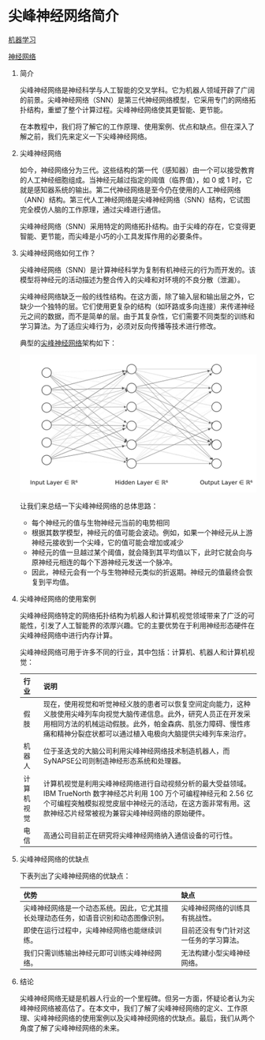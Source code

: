 # 尖峰神经网络简介

[机器学习](https://www.baeldung.com/cs/category/ai/ml)

[神经网络](https://www.baeldung.com/cs/tag/neural-networks)

1. 简介

    尖峰神经网络是神经科学与人工智能的交叉学科。它为机器人领域开辟了广阔的前景。尖峰神经网络（SNN）是第三代神经网络模型，它采用专门的网络拓扑结构，重塑了整个计算过程。尖峰神经网络使其更智能、更节能。

    在本教程中，我们将了解它的工作原理、使用案例、优点和缺点。但在深入了解之前，我们先来定义一下尖峰神经网络。

2. 尖峰神经网络

    如今，神经网络分为三代。这些结构的第一代（感知器）由一个可以接受教育的人工神经细胞组成。当神经元越过指定的阈值（临界值），如 0 或 1 时，它就是感知器系统的输出。第二代神经网络是至今仍在使用的人工神经网络（ANN）结构。第三代人工神经网络是尖峰神经网络（SNN）结构，它试图完全模仿人脑的工作原理，通过尖峰进行通信。

    尖峰神经网络（SNN）采用特定的网络拓扑结构。由于尖峰的存在，它变得更智能、更节能，而尖峰是小巧的小工具发挥作用的必要条件。

3. 尖峰神经网络如何工作？

    尖峰神经网络（SNN）是计算神经科学为复制有机神经元的行为而开发的。该模型将神经元的活动描述为整合传入的尖峰和对环境的不良分散（泄漏）。

    尖峰神经网络缺乏一般的线性结构。在这方面，除了输入层和输出层之外，它缺少一个独特的层。它们使用更复杂的结构（如环路或多向连接）来传递神经元之间的数据，而不是简单的层。由于其复杂性，它们需要不同类型的训练和学习算法。为了适应尖峰行为，必须对反向传播等技术进行修改。

    典型的[尖峰神经网络](https://www.researchgate.net/post/I-want-to-implement-the-spiking-neural-network-for-classification-How-to-get-the-different-timingsinput-time-delay-time-etc)架构如下：

    ![新型尖峰神经网络](pic/spiking-neural-networks-new-e1689679651719.jpg)

    让我们来总结一下尖峰神经网络的总体思路：

    - 每个神经元的值与生物神经元当前的电势相同
    - 根据其数学模型，神经元的值可能会波动。例如，如果一个神经元从上游神经元接收到一个尖峰，它的值可能会增加或减少
    - 神经元的值一旦越过某个阈值，就会降到其平均值以下，此时它就会向与原神经元相连的每个下游神经元发送一个脉冲。
    - 因此，神经元会有一个与生物神经元类似的折返期。神经元的值最终会恢复到平均值。

4. 尖峰神经网络的使用案例

    尖峰神经网络特定的网络拓扑结构为机器人和计算机视觉领域带来了广泛的可能性，引发了人工智能界的浓厚兴趣。它的主要优势在于利用神经形态硬件在尖峰神经网络中进行内存计算。

    尖峰神经网络可用于许多不同的行业，其中包括：计算机、机器人和计算机视觉：

    | 行业    | 说明                                                                                                                              |
    |-------|---------------------------------------------------------------------------------------------------------------------------------|
    | 假肢    | 现在，使用视觉和听觉神经义肢的患者可以恢复空间定向能力，这种义肢使用尖峰列车向视觉大脑传递信息。此外，研究人员正在开发采用相同方法的机械运动假肢。此外，帕金森病、肌张力障碍、慢性疼痛和精神分裂症状都可以通过植入电极向大脑提供尖峰列车来治疗。        |
    | 机器人   | 位于圣迭戈的大脑公司利用尖峰神经网络技术制造机器人，而SyNAPSE公司则制造神经形态系统和处理器。                                                                              |
    | 计算机视觉 | 计算机视觉是利用尖峰神经网络进行自动视频分析的最大受益领域。IBM TrueNorth 数字神经芯片利用 100 万个可编程神经元和 2.56 亿个可编程突触模拟视觉皮层中神经元的活动，在这方面非常有用。这款神经芯片经常被视为兼容尖峰神经网络的原始硬件。 |
    | 电信    | 高通公司目前正在研究将尖峰神经网络纳入通信设备的可行性。                                                                                                    |

5. 尖峰神经网络的优缺点

    下表列出了尖峰神经网络的优缺点：

    | 优势                                         | 缺点                  |
    |--------------------------------------------|---------------------|
    | 尖峰神经网络是一个动态系统。因此，它尤其擅长处理动态任务，如语音识别和动态图像识别。 | 尖峰神经网络的训练具有挑战性。     |
    | 即使在运行过程中，尖峰神经网络也能继续训练。                     | 目前还没有专门针对这一任务的学习算法。 |
    | 我们只需训练输出神经元即可训练尖峰神经网络。                     | 无法构建小型尖峰神经网络。       |

6. 结论

    尖峰神经网络无疑是机器人行业的一个里程碑。但另一方面，怀疑论者认为尖峰神经网络被高估了。在本文中，我们了解了尖峰神经网络的定义、工作原理、尖峰神经网络的使用案例以及尖峰神经网络的优缺点。最后，我们从两个角度了解了尖峰神经网络的未来。
